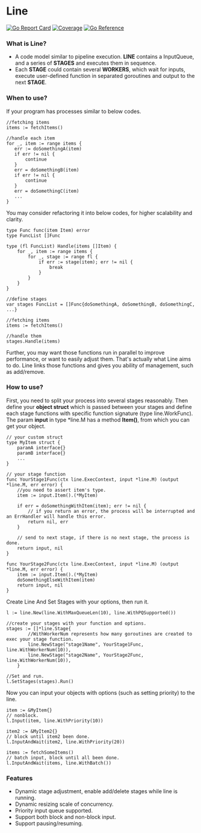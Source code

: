 # Line
[![Go Report Card](https://goreportcard.com/badge/github.com/coral922/line)](https://goreportcard.com/report/github.com/coral922/line)
[![Coverage](http://gocover.io/_badge/github.com/coral922/line)](http://gocover.io/github.com/coral922/line)
[![Go Reference](https://pkg.go.dev/badge/github.com/coral922/line.svg)](https://pkg.go.dev/github.com/coral922/line)

### What is Line?
 - A code model similar to pipeline execution. **LINE** contains a InputQueue, and a series of **STAGES** and executes them in sequence.
 - Each **STAGE** could contain several **WORKERS**, which wait for inputs, execute user-defined function in separated goroutines and output to the next **STAGE**.
 
### When to use? 
If your program has processes similar to below codes.
 ```
//fetching items
items := fetchItems()

//handle each item
for _, item := range items {
    err := doSomethingA(item)
    if err != nil {
        continue
    }
    err = doSomethingB(item)
    if err != nil {
        continue
    }
    err = doSomethingC(item)
    ...
}
```
You may consider refactoring it into below codes, for higher scalability and clarity.
```
type Func func(item Item) error
type FuncList []Func

type (fl FuncList) Handle(items []Item) {
    for _, item := range items {
        for _, stage := range fl {
            if err := stage(item); err != nil {
                break
            }
        }
    }
}

//define stages
var stages FuncList = []Func{doSomethingA, doSomethingB, doSomethingC, ...}

//fetching items
items := fetchItems()

//handle them
stages.Handle(items)
```
Further, you may want those functions run in parallel to improve performance, or want to easily adjust them. 
That's actually what Line aims to do. Line links those functions and gives you ability of management, such as add/remove. 

### How to use?
First, you need to split your process into several stages reasonably.
Then define your **object struct** which is passed between your stages and define each stage functions with specific function signature (type line.WorkFunc).
The param **input** in type *line.M has a method **Item()**, from which you can get your object.
```
// your custom struct 
type MyItem struct {
    paramA interface{}
    paramB interface{}
    ...
}

// your stage function
func YourStage1Func(ctx line.ExecContext, input *line.M) (output *line.M, err error) {
    //you need to assert item's type.
    item := input.Item().(*MyItem)

    if err = doSomethingWithItem(item); err != nil {
        // if you return an error, the process will be interrupted and an ErrHandler will handle this error.
        return nil, err
    }

    // send to next stage, if there is no next stage, the process is done.
    return input, nil
}

func YourStage2Func(ctx line.ExecContext, input *line.M) (output *line.M, err error) {
    item := input.Item().(*MyItem)
    doSomethingElseWithItem(item)
    return input, nil
}
``` 
Create Line And Set Stages with your options, then run it.
```
l := line.New(line.WithMaxQueueLen(10), line.WithPQSupported())

//create your stages with your function and options.
stages := []*line.Stage{
        //WithWorkerNum represents how many goroutines are created to exec your stage function.
        line.NewStage("stage1Name", YourStage1Func, line.WithWorkerNum(10)),
        line.NewStage("stage2Name", YourStage2Func, line.WithWorkerNum(10)),
    }

//Set and run.
l.SetStages(stages).Run()
```
Now you can input your objects with options (such as setting priority) to the line.
```
item := &MyItem{}
// nonblock.
l.Input(item, line.WithPriority(10))

item2 := &MyItem2{}
// block until item2 been done.
l.InputAndWait(item2, line.WithPriority(20)) 

items := fetchSomeItems()
// batch input, block until all been done.
l.InputAndWait(items, line.WithBatch())
```

### Features
- Dynamic stage adjustment, enable add/delete stages while line is running.
- Dynamic resizing scale of concurrency.
- Priority input queue supported.
- Support both block and non-block input.
- Support pausing/resuming.
